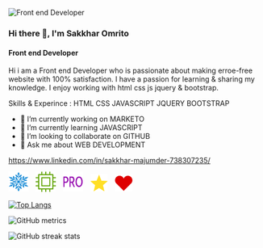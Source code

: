 ![Front end Developer](https://mir-s3-cdn-cf.behance.net/297993aa58924c52c94c1dc89f391c20/2774a2e0-b5f1-4f5b-9c48-75a72ab1f792_rwc_561x0x2079x410x3200.png?h=ac04d267f2581ce504ddb899cdcbd212)

### Hi there 👋, I'm Sakkhar Omrito
#### Front end Developer


Hi i am a Front end Developer who is passionate about making erroe-free website with 100% satisfaction. I have  a passion for learning &  sharing my knowledge. I enjoy working with html css js jquery & bootstrap.

Skills & Experince :
HTML 
CSS 
JAVASCRIPT 
JQUERY 
BOOTSTRAP

- 🔭 I’m currently working on MARKETO 
- 🌱 I’m currently learning JAVASCRIPT 
- 👯 I’m looking to collaborate on GITHUB 
- 💬 Ask me about WEB DEVELOPMENT 

https://www.linkedin.com/in/sakkhar-majumder-738307235/

<a href='https://archiveprogram.github.com/'><img src='https://raw.githubusercontent.com/acervenky/animated-github-badges/master/assets/acbadge.gif' width='40' height='40'></a> <a href='https://docs.github.com/en/developers'><img src='https://raw.githubusercontent.com/acervenky/animated-github-badges/master/assets/devbadge.gif' width='40' height='40'></a> <a href='https://github.com/pricing'><img src='https://raw.githubusercontent.com/acervenky/animated-github-badges/master/assets/pro.gif' width='40' height='40'></a> <a href='https://stars.github.com/'><img src='https://raw.githubusercontent.com/acervenky/animated-github-badges/master/assets/starbadge.gif' width='35' height='35'></a> <a href='https://docs.github.com/en/github/supporting-the-open-source-community-with-github-sponsors'><img src='https://raw.githubusercontent.com/acervenky/animated-github-badges/master/assets/sponsorbadge.gif' width='35' height='35'></a> 

[![Top Langs](https://github-readme-stats.vercel.app/api/top-langs/?username=Sakkhor-omrito)](https://github.com/anuraghazra/github-readme-stats)

![GitHub metrics](https://metrics.lecoq.io/Sakkhor-omrito)  

![GitHub streak stats](https://github-readme-streak-stats.herokuapp.com/?user=Sakkhor-omrito)  

